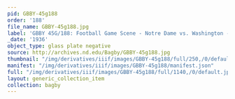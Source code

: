 ```yaml
---
pid: GBBY-45g188
order: '188'
file_name: GBBY-45g188.jpg
label: 'GBBY 45G/188: Football Game Scene - Notre Dame vs. Washington - 1936'
_date: '1936'
object_type: glass plate negative
source: http://archives.nd.edu/Bagby/GBBY-45g188.jpg
thumbnail: "/img/derivatives/iiif/images/GBBY-45g188/full/250,/0/default.jpg"
manifest: "/img/derivatives/iiif/images/GBBY-45g188/manifest.json"
full: "/img/derivatives/iiif/images/GBBY-45g188/full/1140,/0/default.jpg"
layout: generic_collection_item
collection: bagby
---
```

